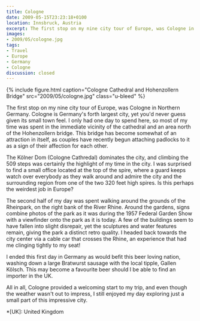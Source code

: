```yaml
---
title: Cologne
date: 2009-05-15T23:23:18+0100
location: Innsbruck, Austria
excerpt: The first stop on my nine city tour of Europe, was Cologne in Northern Germany.
images:
- 2009/05/cologne.jpg
tags:
- Travel
- Europe
- Germany
- Cologne
discussion: closed
---
```

{% include figure.html
  caption="Cologne Cathedral and Hohenzollern Bridge"
  src="2009/05/cologne.jpg"
  class="u-bleed"
%}

The first stop on my nine city tour of Europe, was Cologne in Northern Germany. Cologne is Germany's forth largest city, yet you'd never guess given its small town feel. I only had one day to spend here, so most of my time was spent in the immediate vicinity of the cathedral and an area north of the Hohenzollern bridge. This bridge has become somewhat of an attraction in itself, as couples have recently begun attaching padlocks to it as a sign of their affection for each other.

The Kölner Dom (Cologne Cathredal) dominates the city, and climbing the 509 steps was certainly the highlight of my time in the city. I was surprised to find a small office located at the top of the spire, where a guard keeps watch over everybody as they walk around and admire the city and the surrounding region from one of the two 320 feet high spires. Is this perhaps the weirdest job in Europe?

The second half of my day was spent walking around the grounds of the Rheinpark, on the right bank of the River Rhine. Around the gardens, signs combine photos of the park as it was during the 1957 Federal Garden Show with a viewfinder onto the park as it is today. A few of the buildings seem to have fallen into slight disrepair, yet the sculptures and water features remain, giving the park a distinct retro quality. I headed back towards the city center via a cable car that crosses the Rhine, an experience that had me clinging tightly to my seat!

I ended this first day in Germany as would befit this beer loving nation, washing down a large Bratwurst sausage with the local tipple, Gallen Kölsch. This may become a favourite beer should I be able to find an importer in the UK.

All in all, Cologne provided a welcoming start to my trip, and even though the weather wasn't out to impress, I still enjoyed my day exploring just a small part of this impressive city.

*[UK]: United Kingdom

